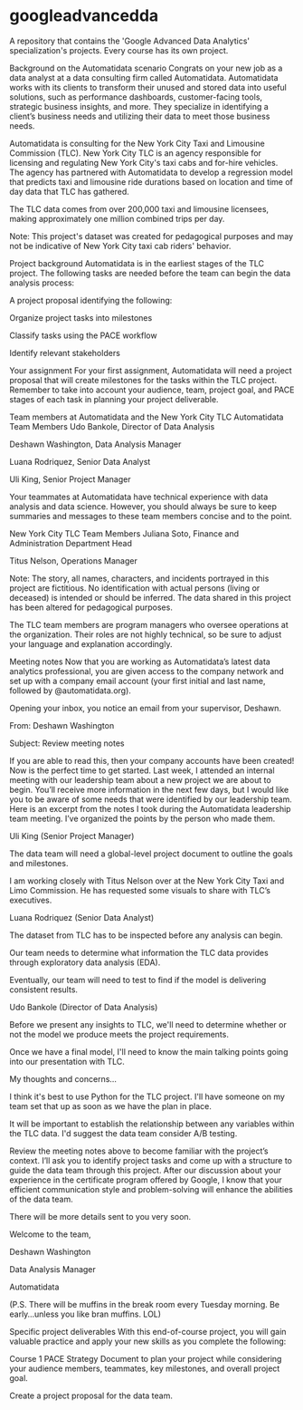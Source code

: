 # googleadvancedda
A repository that contains the 'Google Advanced Data Analytics' specialization's projects. Every course has its own project.

Background on the Automatidata scenario
Congrats on your new job as a data analyst at a data consulting firm called Automatidata. Automatidata works with its clients to transform their unused and stored data into useful solutions, such as performance dashboards, customer-facing tools, strategic business insights, and more. They specialize in identifying a client’s business needs and utilizing their data to meet those business needs. 

Automatidata is consulting for the New York City Taxi and Limousine Commission (TLC). New York City TLC is an agency responsible for licensing and regulating New York City's taxi cabs and for-hire vehicles. The agency has partnered with Automatidata to develop a regression model that predicts taxi and limousine ride durations based on location and time of day data that TLC has gathered. 

The TLC data comes from over 200,000 taxi and limousine licensees, making approximately one million combined trips per day. 

Note: This project's dataset was created for pedagogical purposes and may not be indicative of New York City taxi cab riders' behavior.

Project background
Automatidata is in the earliest stages of the TLC project. The following tasks are needed before the team can begin the data analysis process:

A project proposal identifying the following:

Organize project tasks into milestones

Classify tasks using the PACE workflow

Identify relevant stakeholders

Your assignment
For your first assignment, Automatidata will need a project proposal that will create milestones for the tasks within the TLC project. Remember to take into account your audience, team, project goal, and PACE stages of each task in planning your project deliverable.

Team members at Automatidata and the New York City TLC
Automatidata Team Members
Udo Bankole, Director of Data Analysis

Deshawn Washington, Data Analysis Manager

Luana Rodriquez, Senior Data Analyst

Uli King, Senior Project Manager

Your teammates at Automatidata have technical experience with data analysis and data science. However, you should always be sure to keep summaries and messages to these team members concise and to the point. 

New York City TLC Team Members
Juliana Soto, Finance and Administration Department Head

Titus Nelson, Operations Manager

Note: The story, all names, characters, and incidents portrayed in this project are fictitious. No identification with actual persons (living or deceased) is intended or should be inferred. The data shared in this project has been altered for pedagogical purposes.

The TLC team members are program managers who oversee operations at the organization. Their roles are not highly technical, so be sure to adjust your language and explanation accordingly.

Meeting notes
Now that you are working as Automatidata’s latest data analytics professional, you are given access to the company network and set up with a company email account (your first initial and last name, followed by @automatidata.org).

Opening your inbox, you notice an email from your supervisor, Deshawn.

From: Deshawn Washington

Subject: Review meeting notes

If you are able to read this, then your company accounts have been created! Now is the perfect time to get started. Last week, I attended an internal meeting with our leadership team about a new project we are about to begin. You’ll receive more information in the next few days, but I would like you to be aware of some needs that were identified by our leadership team. Here is an excerpt from the notes I took during the Automatidata leadership team meeting. I’ve organized the points by the person who made them.

Uli King  (Senior Project Manager)

The data team will need a global-level project document to outline the goals and milestones.

I am working closely with Titus Nelson over at the New York City Taxi and Limo Commission. He has requested some visuals to share with TLC’s executives.

Luana Rodriquez (Senior Data Analyst)

The dataset from TLC has to be inspected before any analysis can begin. 

Our team needs to determine what information the TLC data provides through exploratory data analysis (EDA).

Eventually, our team will need to test to find if the model is delivering consistent results.

Udo Bankole (Director of Data Analysis)

Before we present any insights to TLC, we'll need to determine whether or not the model we produce meets the project requirements.

Once we have a final model, I'll need to know the main talking points going into our presentation with TLC.

My thoughts and concerns…

I think it's best to use Python for the TLC project. I'll have someone on my team set that up as soon as we have the plan in place.

It will be important to establish the relationship between any variables within the TLC data. I'd suggest the data team consider A/B testing.

Review the meeting notes above to become familiar with the project’s context. I’ll ask you to identify project tasks and come up with a structure to guide the data team through this project. After our discussion about your experience in the certificate program offered by Google, I know that your efficient communication style and problem-solving will enhance the abilities of the data team. 

There will be more details sent to you very soon.

Welcome to the team,

Deshawn Washington

Data Analysis Manager

Automatidata

(P.S. There will be muffins in the break room every Tuesday morning. Be early…unless you like bran muffins. LOL)

Specific project deliverables
With this end-of-course project, you will gain valuable practice and apply your new skills as you complete the following:

Course 1 PACE Strategy Document to plan your project while considering your audience members, teammates, key milestones, and overall project goal. 

Create a project proposal for the data team.
